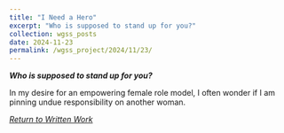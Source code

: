 ```yaml
---
title: "I Need a Hero"
excerpt: "Who is supposed to stand up for you?"
collection: wgss_posts
date: 2024-11-23
permalink: /wgss_project/2024/11/23/
---
```


***Who is supposed to stand up for you?***

In my desire for an empowering female role model, I often wonder if I am pinning undue responsibility on another woman. 

*[Return to Written Work](\pages/wgss_project/essays/)*
